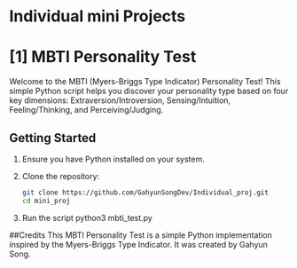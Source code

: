 # Individual mini Projects

# [1] MBTI Personality Test

Welcome to the MBTI (Myers-Briggs Type Indicator) Personality Test! 
This simple Python script helps you discover your personality type based on four key dimensions: Extraversion/Introversion, Sensing/Intuition, Feeling/Thinking, and Perceiving/Judging.

## Getting Started

1. Ensure you have Python installed on your system.

2. Clone the repository:
   ```bash
   git clone https://github.com/GahyunSongDev/Individual_proj.git
   cd mini_proj

3. Run the script
    python3 mbti_test.py

##Credits
This MBTI Personality Test is a simple Python implementation inspired by the Myers-Briggs Type Indicator. It was created by Gahyun Song.